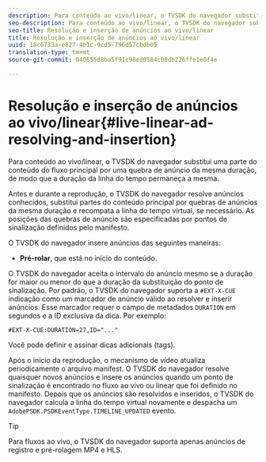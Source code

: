 ```yaml
---
description: Para conteúdo ao vivo/linear, o TVSDK do navegador substitui uma parte do conteúdo do fluxo principal por uma quebra de anúncio da mesma duração, de modo que a duração da linha do tempo permaneça a mesma.
seo-description: Para conteúdo ao vivo/linear, o TVSDK do navegador substitui uma parte do conteúdo do fluxo principal por uma quebra de anúncio da mesma duração, de modo que a duração da linha do tempo permaneça a mesma.
seo-title: Resolução e inserção de anúncios ao vivo/linear
title: Resolução e inserção de anúncios ao vivo/linear
uuid: 18c6733a-e827-4b1c-9cd5-796d57cbdb05
translation-type: tm+mt
source-git-commit: 040655d8ba5f91c98ed0584c08db226ffe1e0f4e

---
```



# Resolução e inserção de anúncios ao vivo/linear{#live-linear-ad-resolving-and-insertion}

Para conteúdo ao vivo/linear, o TVSDK do navegador substitui uma parte do conteúdo do fluxo principal por uma quebra de anúncio da mesma duração, de modo que a duração da linha do tempo permaneça a mesma.

Antes e durante a reprodução, o TVSDK do navegador resolve anúncios conhecidos, substitui partes do conteúdo principal por quebras de anúncios da mesma duração e recompata a linha do tempo virtual, se necessário. As posições das quebras de anúncio são especificadas por pontos de sinalização definidos pelo manifesto.

O TVSDK do navegador insere anúncios das seguintes maneiras:

* **Pré-rolar**, que está no início do conteúdo.

O TVSDK do navegador aceita o intervalo do anúncio mesmo se a duração for maior ou menor do que a duração da substituição do ponto de sinalização. Por padrão, o TVSDK do navegador suporta a `#EXT-X-CUE` indicação como um marcador de anúncio válido ao resolver e inserir anúncios. Esse marcador requer o campo de metadados `DURATION` em segundos e a ID exclusiva da dica. Por exemplo:

```
#EXT-X-CUE:DURATION=27,ID="..."
```

Você pode definir e assinar dicas adicionais (tags).

Após o início da reprodução, o mecanismo de vídeo atualiza periodicamente o arquivo manifest. O TVSDK do navegador resolve quaisquer novos anúncios e insere os anúncios quando um ponto de sinalização é encontrado no fluxo ao vivo ou linear que foi definido no manifesto. Depois que os anúncios são resolvidos e inseridos, o TVSDK do navegador calcula a linha do tempo virtual novamente e despacha um `AdobePSDK.PSDKEventType.TIMELINE_UPDATED` evento.

>[!TIP]
>
>Para fluxos ao vivo, o TVSDK do navegador suporta apenas anúncios de registro e pré-rolagem MP4 e HLS.

